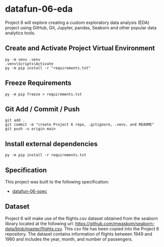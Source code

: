 # datafun-06-eda

Project 6 will explore creating a custom exploratory data analysis (EDA) project using GitHub, Git, Jupyter, pandas, Seaborn and other popular data analytics tools.

## Create and Activate Project Virtual Environment

```shell
py -m venv .venv
.venv\Scripts\Activate
py -m pip install -r "requirements.txt"
```

## Freeze Requirements

```shell
py -m pip freeze > requirements.txt
```

## Git Add / Commit / Push 

```shell
git add .
git commit -m "create Project 6 repo, .gitignore, .venv, and README"
git push -u origin main
```
## Install external dependencies

```shell
py -m pip install -r requirements.txt
```

## Specification

This project was built to the following specification:

- [datafun-06-spec](https://github.com/denisecase/datafun-06-spec)

## Dataset

Project 6 will make use of the flights.csv dataset obtained from the seaborn library located at the following url:  https://github.com/mwaskom/seaborn-data/blob/master/flights.csv. This csv file has been copied into the Project 6 repository. The dataset contains information of flights between 1949 and 1960 and includes the year, month, and number of passengers.